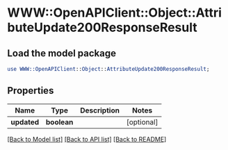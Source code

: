 # WWW::OpenAPIClient::Object::AttributeUpdate200ResponseResult

## Load the model package
```perl
use WWW::OpenAPIClient::Object::AttributeUpdate200ResponseResult;
```

## Properties
Name | Type | Description | Notes
------------ | ------------- | ------------- | -------------
**updated** | **boolean** |  | [optional] 

[[Back to Model list]](../README.md#documentation-for-models) [[Back to API list]](../README.md#documentation-for-api-endpoints) [[Back to README]](../README.md)


